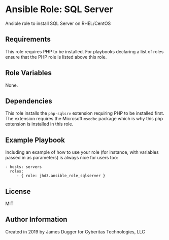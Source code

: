 Ansible Role:  SQL Server
=========

Ansible role to install SQL Server on RHEL/CentOS

Requirements
------------

This role requires PHP to be installed.  For playbooks declaring a list of roles ensure that the PHP role is listed above this role.

Role Variables
--------------

None.

Dependencies
------------

This role installs the `php-sqlsrv` extension requiring PHP to be installed first.  The extension requires the Microsoft `msodbc` package which is why this php extension is installed in this role.

Example Playbook
----------------

Including an example of how to use your role (for instance, with variables passed in as parameters) is always nice for users too:

    - hosts: servers
      roles:
         - { role: jhd3.ansible_role_sqlserver }

License
-------

MIT

Author Information
------------------

Created in 2019 by James Dugger for Cyberitas Technologies, LLC
